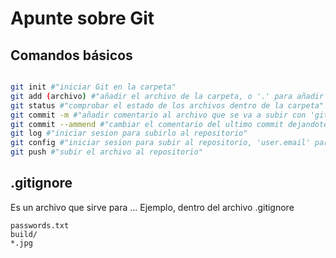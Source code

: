 # Apunte sobre Git 

## Comandos básicos

```bash

git init #"iniciar Git en la carpeta"
git add (archivo) #"añadir el archivo de la carpeta, o '.' para añadir todo"
git status #"comprobar el estado de los archivos dentro de la carpeta"
git commit -m #"añadir comentario al archivo que se va a subir con 'git add'"
git commit --ammend #"cambiar el comentario del ultimo commit dejandote ver los anteriores commits"
git log #"iniciar sesion para subirlo al repositorio"
git config #"iniciar sesion para subir al repositorio, 'user.email' para poner el mail y 'user.name' para poner el nombre"
git push #"subir el archivo al repositorio"

```
## .gitignore
Es un archivo que sirve para ...
Ejemplo, dentro del archivo .gitignore

```
passwords.txt
build/
*.jpg

```
